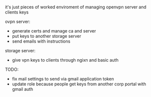 it's just pieces of worked enviroment of managing openvpn server and clients keys

ovpn server:
  - generate certs and manage ca and server
  - put keys to another storage server
  - send emails with instructions

storage server:
  - give vpn keys to clients through ngixn and basic auth


TODO:
  - fix mail settings to send via gmail application token
  - update role because people get keys from another corp portal with gmail auth
